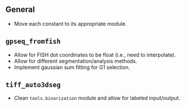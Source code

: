 ## General

- Move each constant to its appropriate module.

## `gpseq_fromfish`

- Allow for FISH dot coordinates to be float (i.e., need to interpolate).
- Allow for different segmentation/analysis methods.
- Implement gaussian sum fitting for G1 selection.

## `tiff_auto3dseg`

- Clean `tools.binarization` module and allow for labeled input/output.
